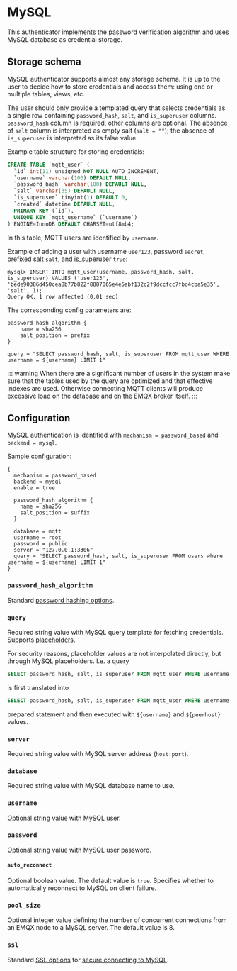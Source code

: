 # MySQL

This authenticator implements the password verification algorithm and uses MySQL database as credential storage.

## Storage schema

MySQL authenticator supports almost any storage schema. It is up to the user to decide how to store credentials
and access them: using one or multiple tables, views, etc.

The user should only provide a templated query that selects credentials as a single row containing
`password_hash`, `salt`, and `is_superuser` columns. `password_hash` column is required, other columns
are optional. The absence of `salt` column is interpreted as empty salt (`salt = ""`); the absence of `is_superuser` is
interpreted as its false value.

Example table structure for storing credentials:

```sql
CREATE TABLE `mqtt_user` (
  `id` int(11) unsigned NOT NULL AUTO_INCREMENT,
  `username` varchar(100) DEFAULT NULL,
  `password_hash` varchar(100) DEFAULT NULL,
  `salt` varchar(35) DEFAULT NULL,
  `is_superuser` tinyint(1) DEFAULT 0,
  `created` datetime DEFAULT NULL,
  PRIMARY KEY (`id`),
  UNIQUE KEY `mqtt_username` (`username`)
) ENGINE=InnoDB DEFAULT CHARSET=utf8mb4;
```

In this table, MQTT users are identified by `username`.

Example of adding a user with username `user123`, password `secret`, prefixed salt `salt`, and is_superuser `true`:
```
mysql> INSERT INTO mqtt_user(username, password_hash, salt, is_superuser) VALUES ('user123', 'bede90386d450cea8b77b822f8887065e4e5abf132c2f9dccfcc7fbd4cba5e35', 'salt', 1);
Query OK, 1 row affected (0,01 sec)
```

The corresponding config parameters are:
```
password_hash_algorithm {
    name = sha256
    salt_position = prefix
}

query = "SELECT password_hash, salt, is_superuser FROM mqtt_user WHERE username = ${username} LIMIT 1"
```

::: warning
When there are a significant number of users in the system make sure that the tables used by the query are optimized
and that effective indexes are used. Otherwise connecting MQTT clients will produce excessive load on the database
and on the EMQX broker itself.
:::

## Configuration

MySQL authentication is identified with `mechanism = password_based` and `backend = mysql`.

Sample configuration:

```hocon
{
  mechanism = password_based
  backend = mysql
  enable = true

  password_hash_algorithm {
    name = sha256
    salt_position = suffix
  }

  database = mqtt
  username = root
  password = public
  server = "127.0.0.1:3306"
  query = "SELECT password_hash, salt, is_superuser FROM users where username = ${username} LIMIT 1"
}
```

### `password_hash_algorithm`

Standard [password hashing options](./authn.md#password-hashing).

### `query`

Required string value with MySQL query template for fetching credentials. Supports [placeholders](./authn.md#authentication-placeholders).

For security reasons, placeholder values are not interpolated directly, but through MySQL placeholders.
I.e. a query
```sql
SELECT password_hash, salt, is_superuser FROM mqtt_user WHERE username = ${username} AND peerhost = ${peerhost} LIMIT 1
```
is first translated into
```sql
SELECT password_hash, salt, is_superuser FROM mqtt_user WHERE username = ? AND peerhost = ? LIMIT 1
```
prepared statement and then executed with `${username}` and `${peerhost}` values.

### `server`

Required string value with MySQL server address (`host:port`).

### `database`

Required string value with MySQL database name to use.

### `username`

Optional string value with MySQL user.

### `password`

Optional string value with MySQL user password.

#### `auto_reconnect`

Optional boolean value. The default value is `true`. Specifies whether to automatically reconnect to
MySQL on client failure.

### `pool_size`

Optional integer value defining the number of concurrent connections from an EMQX node to a MySQL server.
The default value is 8.

### `ssl`

Standard [SSL options](./ssl.md) for [secure connecting to MySQL](https://dev.mysql.com/doc/refman/en/using-encrypted-connections.html).
